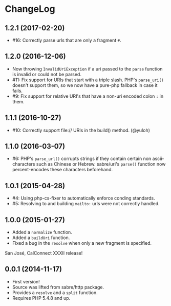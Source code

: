 ChangeLog
=========

1.2.1 (2017-02-20)
------------------

* #16: Correctly parse urls that are only a fragment `#`.


1.2.0 (2016-12-06)
------------------

* Now throwing `InvalidUriException` if a uri passed to the `parse` function
  is invalid or could not be parsed.
* #11: Fix support for URIs that start with a triple slash. PHP's `parse_uri()`
  doesn't support them, so we now have a pure-php fallback in case it fails.
* #9: Fix support for relative URI's that have a non-uri encoded colon `:` in
  them.


1.1.1 (2016-10-27)
------------------

* #10: Correctly support file:// URIs in the build() method. (@yuloh)


1.1.0 (2016-03-07)
------------------

* #6: PHP's `parse_url()` corrupts strings if they contain certain
  non ascii-characters such as Chinese or Hebrew. sabre/uri's `parse()`
  function now percent-encodes these characters beforehand.


1.0.1 (2015-04-28)
------------------

* #4: Using php-cs-fixer to automatically enforce conding standards.
* #5: Resolving to and building `mailto:` urls were not correctly handled.


1.0.0 (2015-01-27)
------------------

* Added a `normalize` function.
* Added a `buildUri` function.
* Fixed a bug in the `resolve` when only a new fragment is specified.

San José, CalConnect XXXII release!

0.0.1 (2014-11-17)
------------------

* First version!
* Source was lifted from sabre/http package.
* Provides a `resolve` and a `split` function.
* Requires PHP 5.4.8 and up.
